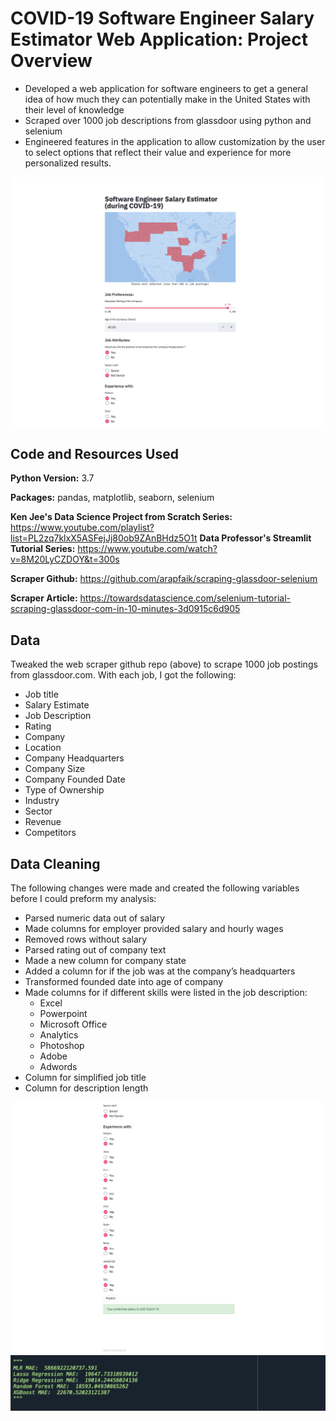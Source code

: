 # COVID-19 Software Engineer Salary Estimator Web Application: Project Overview
* Developed a web application for software engineers to get a general idea of how much they can potentially make in the United States with their level of knowledge 
* Scraped over 1000 job descriptions from glassdoor using python and selenium
* Engineered features in the application to allow customization by the user to select options that reflect their value and experience for more personalized results.

![alt text](https://github.com/MarioRashadHUB/covid19_software_salary_app/blob/master/images/full_app.png "Web Application")

## Code and Resources Used 
**Python Version:** 3.7

**Packages:** pandas, matplotlib, seaborn, selenium

**Ken Jee's Data Science Project from Scratch Series:**  https://www.youtube.com/playlist?list=PL2zq7klxX5ASFejJj80ob9ZAnBHdz5O1t
**Data Professor's Streamlit Tutorial Series:**  https://www.youtube.com/watch?v=8M20LyCZDOY&t=300s



**Scraper Github:** https://github.com/arapfaik/scraping-glassdoor-selenium

**Scraper Article:** https://towardsdatascience.com/selenium-tutorial-scraping-glassdoor-com-in-10-minutes-3d0915c6d905

## Data
Tweaked the web scraper github repo (above) to scrape 1000 job postings from glassdoor.com. With each job, I got the following:
*	Job title
*	Salary Estimate
*	Job Description
*	Rating
*	Company 
*	Location
*	Company Headquarters 
*	Company Size
*	Company Founded Date
*	Type of Ownership 
*	Industry
*	Sector
*	Revenue
*	Competitors 

## Data Cleaning
The following changes were made and created the following variables before I could preform my analysis:

*	Parsed numeric data out of salary 
*	Made columns for employer provided salary and hourly wages 
*	Removed rows without salary 
*	Parsed rating out of company text 
*	Made a new column for company state 
*	Added a column for if the job was at the company’s headquarters 
*	Transformed founded date into age of company 
*	Made columns for if different skills were listed in the job description:
    * Excel  
    * Powerpoint  
    * Microsoft Office  
    * Analytics  
    * Photoshop
    * Adobe
    * Adwords
*	Column for simplified job title
*	Column for description length  

![alt text](https://github.com/MarioRashadHUB/covid19_software_salary_app/blob/master/images/bottom_app.png "Results from application")
![alt text](https://github.com/MarioRashadHUB/covid19_software_salary_app/blob/master/images/results.png "Map of most affect states")
